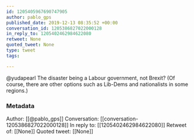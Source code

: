 ```yaml
---
id: 1205405967690747905
author: pablo_gps
published_date: 2019-12-13 08:35:52 +00:00
conversation_id: 1205386827022000128
in_reply_to: 1205402462984622080
retweet: None
quoted_tweet: None
type: tweet
tags:

---
```


@yudapearl The disaster being a Labour government, not Brexit? (Of course, there are other options such as Lib-Dems and nationalists in some regions.)

### Metadata

Author: [[@pablo_gps]]
Conversation: [[conversation-1205386827022000128]]
In reply to: [[1205402462984622080]]
Retweet of: [[None]]
Quoted tweet: [[None]]
